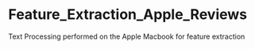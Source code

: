 # Feature_Extraction_Apple_Reviews
Text Processing performed on the Apple Macbook for feature extraction
